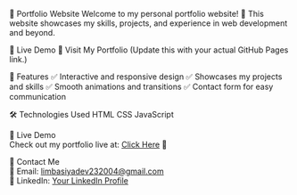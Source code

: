 🌟 Portfolio Website
Welcome to my personal portfolio website! 🚀 This website showcases my skills, projects, and experience in web development and beyond.

🔗 Live Demo
🔗 Visit My Portfolio (Update this with your actual GitHub Pages link.)

📌 Features
✅ Interactive and responsive design
✅ Showcases my projects and skills
✅ Smooth animations and transitions
✅ Contact form for easy communication

🛠️ Technologies Used
HTML
CSS
JavaScript

🎯 Live Demo  
Check out my portfolio live at: [Click Here](https://devlimbasiyaportfolio.web.app) 🚀  

📨 Contact Me  
📧 Email: [limbasiyadev232004@gmail.com](mailto:limbasiyadev232004@gmail.com)  
💼 LinkedIn: [Your LinkedIn Profile](https://www.linkedin.com/in/devlimbasiya/)  

